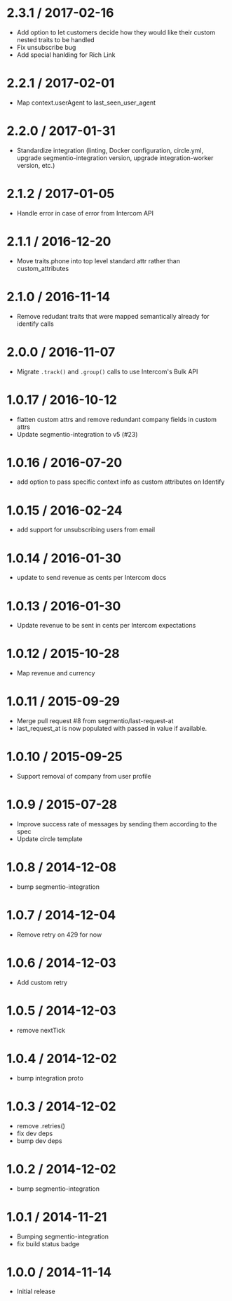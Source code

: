 
2.3.1 / 2017-02-16
==================

  * Add option to let customers decide how they would like their custom nested traits to be handled
  * Fix unsubscribe bug
  * Add special hanlding for Rich Link

2.2.1 / 2017-02-01
==================

  * Map context.userAgent to last_seen_user_agent

2.2.0 / 2017-01-31
==================

  * Standardize integration (linting, Docker configuration, circle.yml, upgrade
segmentio-integration version, upgrade integration-worker version, etc.)


2.1.2 / 2017-01-05
===================

  * Handle error in case of error from Intercom API 

2.1.1 / 2016-12-20
===================

  * Move traits.phone into top level standard attr rather than custom_attributes

2.1.0 / 2016-11-14
===================

  * Remove redudant traits that were mapped semantically already for identify calls

2.0.0 / 2016-11-07
===================

  * Migrate `.track()` and `.group()` calls to use Intercom's Bulk API

1.0.17 / 2016-10-12
===================

  * flatten custom attrs and remove redundant company fields in custom attrs
  * Update segmentio-integration to v5 (#23)

1.0.16 / 2016-07-20
===================

  * add option to pass specific context info as custom attributes on Identify

1.0.15 / 2016-02-24
===================

  * add support for unsubscribing users from email

1.0.14 / 2016-01-30
===================

  * update to send revenue as cents per Intercom docs

1.0.13 / 2016-01-30
===================

  * Update revenue to be sent in cents per Intercom expectations

1.0.12 / 2015-10-28
===================

  * Map revenue and currency

1.0.11 / 2015-09-29
===================

  * Merge pull request #8 from segmentio/last-request-at
  * last_request_at is now populated with passed in value if available.

1.0.10 / 2015-09-25
===================

  * Support removal of company from user profile

1.0.9 / 2015-07-28
==================

  * Improve success rate of messages by sending them according to the spec
  * Update circle template

1.0.8 / 2014-12-08
==================

 * bump segmentio-integration

1.0.7 / 2014-12-04
==================

 * Remove retry on 429 for now

1.0.6 / 2014-12-03
==================

 * Add custom retry

1.0.5 / 2014-12-03
==================

  * remove nextTick

1.0.4 / 2014-12-02
==================

 * bump integration proto

1.0.3 / 2014-12-02
==================

 * remove .retries()
 * fix dev deps
 * bump dev deps

1.0.2 / 2014-12-02
==================

 * bump segmentio-integration

1.0.1 / 2014-11-21
==================

 * Bumping segmentio-integration
 * fix build status badge

1.0.0 / 2014-11-14
==================

  * Initial release
